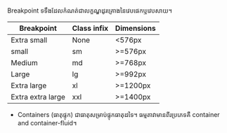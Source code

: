 
Breakpoint ទទឹងដែលកំណត់ជាលក្ខណ្ឌដូរគ្រោងនៃវេបផេកឬវេបសាយ។

| Breakpoint | Class infix | Dimensions |
| ------------ | ---------- | -------------- |
| Extra small | None       | \<576px         |
| small          | sm            | \>=576px     |
| Medium     | md           | \>=768px    |
| Large          | lg             | \>=992px       |
| Extra large | xl               | \>=1200px |
| Extra extra large | xxl | \>=1400px    |  

- Containers (ធាតុផ្ទុក)​ ជាធាតុសម្រាប់ផ្ទុកធាតុដទៃ។ ធម្មតាវាមានពីរប្រភេទគឺ container and container-fluid។


